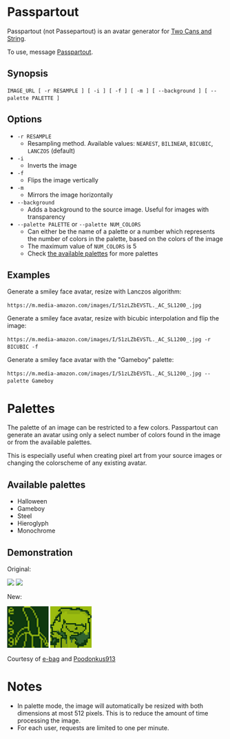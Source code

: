 # Passpartout

Passpartout (not Passepartout) is an avatar generator for [Two Cans and
String](https://twocansandstring.com).

To use, message [Passpartout](https://twocansandstring.com/users/passpartout).

## Synopsis

`IMAGE_URL [ -r RESAMPLE ] [ -i ] [ -f ] [ -m ] [ --background ] [ --palette
PALETTE ] `

## Options

* `-r RESAMPLE`
    * Resampling method. Available values: `NEAREST`, `BILINEAR`, `BICUBIC`,
      `LANCZOS` (default)
* `-i`
    * Inverts the image
* `-f`
    * Flips the image vertically
* `-m`
    * Mirrors the image horizontally
* `--background`
    * Adds a background to the source image. Useful for images with
      transparency
* `--palette PALETTE` or `--palette NUM_COLORS`
    * Can either be the name of a palette or a number which represents the
      number of colors in the palette, based on the colors of the image
    * The maximum value of `NUM_COLORS` is 5
    * Check [the available palettes](#available-palettes) for more palettes


## Examples

Generate a smiley face avatar, resize with Lanczos algorithm:

`https://m.media-amazon.com/images/I/51zLZbEVSTL._AC_SL1200_.jpg`

Generate a smiley face avatar, resize with bicubic interpolation and flip the
image:

`https://m.media-amazon.com/images/I/51zLZbEVSTL._AC_SL1200_.jpg -r BICUBIC -f`

Generate a smiley face avatar with the "Gameboy" palette:

`https://m.media-amazon.com/images/I/51zLZbEVSTL._AC_SL1200_.jpg --palette Gameboy`

# Palettes

The palette of an image can be restricted to a few colors. Passpartout can
generate an avatar using only a select number of colors found in the image or
from the available palettes.

This is especially useful when creating pixel art from your source images or
changing the colorscheme of any existing avatar.

## Available palettes

* Halloween
* Gameboy
* Steel
* Hieroglyph
* Monochrome

## Demonstration

Original:

![](https://twocansandstring.com/uploads/drawn/27538.png)
![](https://twocansandstring.com/uploads/drawn/27516.png)

New:

![](./assets/ebag-gameboy.png)
![](./assets/poodonkus-gameboy.png)

Courtesy of [e-bag](https://twocansandstring.com/users/ebag) and
[Poodonkus913](https://twocansandstring.com/users/poodonkus913)

# Notes

* In palette mode, the image will automatically be resized with both dimensions
  at most 512 pixels. This is to reduce the amount of time processing the
  image.
* For each user, requests are limited to one per minute.
